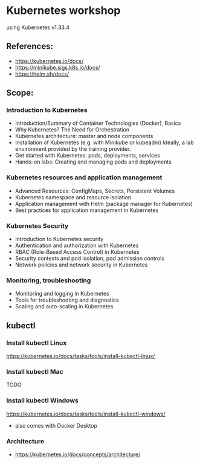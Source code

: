# Kubernetes workshop

using Kubernetes v1.33.4

## References:
- https://kubernetes.io/docs/
- https://minikube.sigs.k8s.io/docs/
- https://helm.sh/docs/

## Scope:

### Introduction to Kubernetes
- Introduction/Summary of Container Technologies (Docker), Basics
- Why Kubernetes? The Need for Orchestration
- Kubernetes architecture: master and node components
- Installation of Kubernetes (e.g. with Minikube or kubeadm) Ideally, a lab environment provided by the training provider.
- Get started with Kubernetes: pods, deployments, services
- Hands-on labs: Creating and managing pods and deployments
### Kubernetes resources and application management
- Advanced Resources: ConfigMaps, Secrets, Persistent Volumes
- Kubernetes namespace and resource isolation
- Application management with Helm (package manager for Kubernetes)
- Best practices for application management in Kubernetes
### Kubernetes Security
- Introduction to Kubernetes security
- Authentication and authorization with Kubernetes
- RBAC (Role-Based Access Control) in Kubernetes
- Security contexts and pod isolation, pod admission controls
- Network policies and network security in Kubernetes
### Monitoring, troubleshooting
- Monitoring and logging in Kubernetes
- Tools for troubleshooting and diagnostics
- Scaling and auto-scaling in Kubernetes

## kubectl

### Install kubectl Linux
https://kubernetes.io/docs/tasks/tools/install-kubectl-linux/

### Install kubectl Mac
TODO

### Install kubectl Windows
https://kubernetes.io/docs/tasks/tools/install-kubectl-windows/

- also comes with Docker Desktop

### Architecture
- https://kubernetes.io/docs/concepts/architecture/
